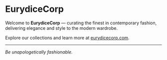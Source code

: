 # EurydiceCorp

Welcome to **EurydiceCorp** — curating the finest in contemporary fashion, delivering elegance and style to the modern wardrobe.

Explore our collections and learn more at [eurydicecorp.com](https://eurydicecorp.com).

---

*Be unapologetically fashionable.*
